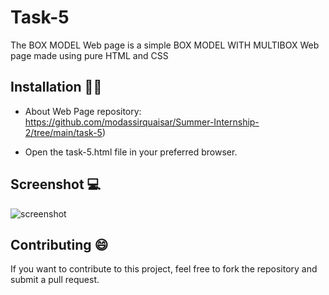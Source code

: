 # Task-5

The BOX MODEL Web page is a simple BOX MODEL WITH MULTIBOX Web page made using pure HTML and CSS

## Installation 👨‍💻 

* About Web Page repository: https://github.com/modassirquaisar/Summer-Internship-2/tree/main/task-5)

* Open the task-5.html file in your preferred browser.

## Screenshot 💻


![screenshot](https://github.com/modassirquaisar/Summer-Internship-2/blob/main/task-5/Screenshot%202023-08-13%20185817.png)
## Contributing 😄

If you want to contribute to this project, feel free to fork the repository and submit a pull request.



